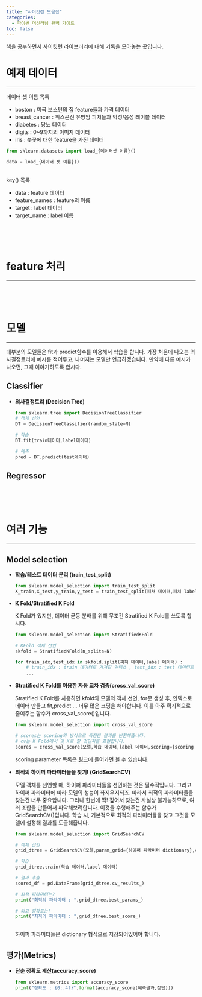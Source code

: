 ```yaml
---
title: "사이킷런 모음집"
categories:
  - 파이썬 머신러닝 완벽 가이드
toc: false
---
```


책을 공부하면서 사이킷런 라이브러리에 대해 기록을 모아놓는 곳입니다.

# 예제 데이터
---
  
  데이터 셋 이름 목록

  * boston : 미국 보스턴의 집 feature들과 가격 데이터
  * breast_cancer : 위스콘신 유방암 피처들과 악성/음성 레이블 데이터
  * diabetes : 당뇨 데이터
  * digits : 0~9까지의 이미지 데이터
  * iris : 붓꽃에 대한 feature을 가진 데이터

  ```python
  from sklearn.datasets import load_{데이터셋 이름}()
  
  data = load_{데이터 셋 이름}()
    
  ```

  key() 목록
  
  * data : feature 데이터 
  * feature_names : feature의 이름
  * target : label 데이터
  * target_name : label 이름

  
<br/><br/><br/>

# feature 처리
---

<br/><br/><br/>


# 모델
---

대부분의 모델들은 fit과 predict함수를 이용해서 학습을 합니다. 가장 처음에 나오는 의사결정트리에 예시를 적어두고, 나머지는 모델만 언급하겠습니다.
만약에 다른 예시가 나오면, 그때 이야기하도록 합시다. 

## Classifier 

* **의사결정트리 (Decision Tree)**

  ```python
  from sklearn.tree import DecisionTreeClassifier
  # 객체 선언
  DT = DecisionTreeClassifier(random_state=N)
  
  # 학습
  DT.fit(train데이터,label데이터)
  
  # 예측
  pred = DT.predict(test데이터)
  ```

## Regressor

<br/><br/><br/>

# 여러 기능
---

## Model selection

* **학습/테스트 데이터 분리 (train_test_split)**

  ```python
  from sklearn.model_selection import train_test_split
  X_train,X_test,y_train,y_test = train_test_split(피쳐 데이터,피쳐 label,test_size=0.3,random_state=N)
  ```

* **K Fold/Stratified K Fold**

  K Fold가 있지만, 데이터 균등 분배를 위해 무조건 Stratified K Fold를 쓰도록 합시다.

  ```python
  from sklearn.model_selection import StratifiedKFold
  
  # KFold 객체 선언
  skfold = StratifiedKFold(n_splits=N)
  
  for train_idx,test_idx in skfold.split(피쳐 데이터,label 데이터) :
      # train_idx : train 데이터로 가져갈 인덱스 , test_idx : test 데이터로 가져갈 인덱스
      ...
  ```

* **Stratified K Fold를 이용한 자동 교차 검증(cross_val_score)**
  
  Stratified K Fold를 사용하면 kfold와 모델의 객체 선언, for문 생성 후, 인덱스로 데이터 만들고 fit,predict ... 너무 많은 코딩을 해야합니다.
  이를 아주 획기적으로 줄여주는 함수가 cross_val_score()입니다.
  
  ```python
  from sklearn.model_selection import cross_val_score
  
  # scores는 scoring의 방식으로 측정한 결과를 반환해줍니다. 
  # cv는 K Fold에서 몇 K로 할 것인지를 표현합니다.
  scores = cross_val_score(모델,학습 데이터,label 데이터,scoring={scoring parameter},cv=N)
  ```
  
  scoring parameter 목록은 [링크](https://scikit-learn.org/stable/modules/model_evaluation.html)에 들어가면 볼 수 있습니다.

* **최적의 하이퍼 파라미터들을 찾기! (GridSearchCV)**

  모델 객체를 선언할 때, 하이퍼 파라미터들을 선언하는 것은 필수적입니다. 그리고 하이퍼 파라미터에 따라 모델의 성능이 좌지우지되죠. 
  따라서 최적의 파라미터들을 찾는건 너무 중요합니다. 그러나 한번에 딱! 짚어서 찾는건 사실상 불가능하므로, 여러 조합을 만들어서 파악해보려합니다.
  이것을 수행해주는 함수가 GridSearchCV()입니다. 학습 시, 기본적으로 최적의 파라미터들을 찾고 그것을 모델에 설정해 결과를 도출해줍니다.
  
  ```python
  from sklearn.model_selection import GridSearchCV
  
  # 객체 선언
  grid_dtree = GridSearchCV(모델,param_grid={하이퍼 파라미터 dictionary},cv=N)
  
  # 학습
  grid_dtree.train(학습 데이터,label 데이터)
  
  # 결과 추출
  scored_df = pd.DataFrame(grid_dtree.cv_results_)
  
  # 최적 파라미터는?
  print("최적의 파라미터 : ",grid_dtree.best_params_)
  
  # 최고 정확도는?
  print("최적의 파라미터 : ",grid_dtree.best_score_)
    
  ```
  
  하이퍼 파라미터들은 dictionary 형식으로 저장되어있어야 합니다.


## 평가(Metrics)

* **단순 정확도 계산(accuracy_score)**
  
  ```python
  from sklearn.metrics import accuracy_score
  print("정확도 : {0:.4f}".format(accuracy_score(예측결과,정답)))
  
  ```




